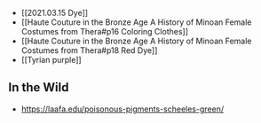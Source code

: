 * [[2021.03.15 Dye]]
* [[Haute Couture in the Bronze Age A History of Minoan Female Costumes from Thera#p16 Coloring Clothes]]
* [[Haute Couture in the Bronze Age A History of Minoan Female Costumes from Thera#p18 Red Dye]]
* [[Tyrian purple]]

## In the Wild 

- https://laafa.edu/poisonous-pigments-scheeles-green/


